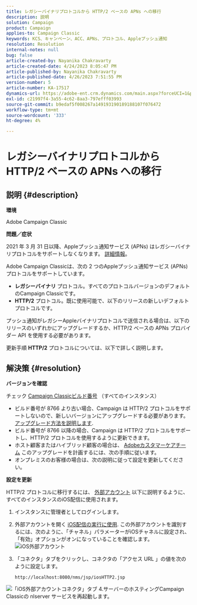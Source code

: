 ```yaml
---
title: レガシーバイナリプロトコルから HTTP/2 ベースの APNs への移行
description: 説明
solution: Campaign
product: Campaign
applies-to: Campaign Classic
keywords: KCS、キャンペーン、ACC、APNs、プロトコル、Appleプッシュ通知
resolution: Resolution
internal-notes: null
bug: false
article-created-by: Nayanika Chakravarty
article-created-date: 4/24/2023 8:05:47 PM
article-published-by: Nayanika Chakravarty
article-published-date: 4/26/2023 7:51:55 PM
version-number: 5
article-number: KA-17517
dynamics-url: https://adobe-ent.crm.dynamics.com/main.aspx?forceUCI=1&pagetype=entityrecord&etn=knowledgearticle&id=baa73d61-dbe2-ed11-a7c7-6045bd006239
exl-id: c21997f4-3a55-4c62-8aa3-797efff03993
source-git-commit: b9edaf5f008267a149193190189188107f076472
workflow-type: tm+mt
source-wordcount: '333'
ht-degree: 4%

---
```


# レガシーバイナリプロトコルから HTTP/2 ベースの APNs への移行

## 説明 {#description}


<b>環境</b>

Adobe Campaign Classic

<b>問題／症状</b>

2021 年 3 月 31 日以降、Appleプッシュ通知サービス (APNs) はレガシーバイナリプロトコルをサポートしなくなります。 [詳細情報](https://developer.apple.com/jp/news/?id=c88acm2b)。

Adobe Campaign Classicは、次の 2 つのAppleプッシュ通知サービス (APNs) プロトコルをサポートしています。

- <b>レガシーバイナリ</b> プロトコル。すべてのプロトコルバージョンのデフォルトのCampaign Classicです。
- <b>HTTP/2</b> プロトコル。既に使用可能で、以下のリリースの新しいデフォルトプロトコルです。


プッシュ通知がレガシーAppleバイナリプロトコルで送信される場合は、以下のリリースのいずれかにアップグレードするか、HTTP/2 ベースの APNs プロバイダー API を使用する必要があります。

更新手順 <b>HTTP/2</b> プロトコルについては、以下で詳しく説明します。


## 解決策 {#resolution}


<b>バージョンを確認</b>

チェック [Campaign Classicビルド番号](https://experienceleague.adobe.com/docs/campaign-classic/using/getting-started/starting-with-adobe-campaign/launching-adobe-campaign.html?lang=ja#getting-your-campaign-version) （すべてのインスタンス）

- ビルド番号が 8766 より古い場合、Campaign は HTTP/2 プロトコルをサポートしないので、新しいバージョンにアップグレードする必要があります。 [アップグレード方法を説明します](https://experienceleague.adobe.com/docs/campaign-classic/using/monitoring-campaign-classic/updating-adobe-campaign/build-upgrade.html?lang=en#performing-a-build-upgrade).
- ビルド番号が 8766 以降の場合、Campaign は HTTP/2 プロトコルをサポートし、HTTP/2 プロトコルを使用するように更新できます。
- ホスト顧客またはハイブリッド顧客の場合は、 [Adobeカスタマーケアチーム](https://experienceleague.adobe.com/docs/customer-one/using/home.html?lang=ja) このアップグレードを計画するには、次の手順に従います。
- オンプレミスのお客様の場合は、次の説明に従って設定を更新してください。


<b>設定を更新</b>

HTTP/2 プロトコルに移行するには、 [外部アカウント](https://experienceleague.adobe.com/docs/campaign-classic/using/installing-campaign-classic/accessing-external-database/external-accounts.html?lang=en) 以下に説明するように、すべてのインスタンスのiOS配信に使用されます。

1. インスタンスに管理者としてログインします。
2. 外部アカウントを開く [iOS配信の実行に使用](https://experienceleague.adobe.com/docs/campaign-classic/using/sending-messages/sending-push-notifications/configure-the-mobile-app/configuring-the-mobile-application.html?lang=ja). この外部アカウントを識別するには、次のように、「チャネル」パラメーターがiOSチャネルに設定され、「有効」オプションがオンになっていることを確認します。    ![iOS外部アカウント](https://helpx.adobe.com/content/dam/help/en/campaign/kb/migrate-to-http2/jcr_content/main-pars/procedure/proc_par/step_1/step_par/image/iOS-ext-account.png "iOS-ext-account")
3. 「コネクタ」タブをクリックし、コネクタの「アクセス URL 」の値を次のように設定します。

   ```
   http://localhost:8080/nms/jsp/iosHTTP2.jsp
   ```

![「iOS外部アカウントコネクタ」タブ](https://helpx.adobe.com/content/dam/help/en/campaign/kb/migrate-to-http2/jcr_content/main-pars/procedure/proc_par/step/step_par/image/iOs-ext-account-connector.png "iOs-ext-account-connector")
4.サーバーのホスティングCampaign Classicの nlserver サービスを再起動します。
